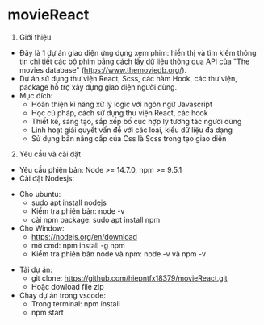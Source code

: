 # movieReact
1. Giới thiệu
- Đây là 1 dự án giao diện ứng dụng xem phim: hiển thị và tìm kiếm thông tin chi tiết các bộ phim bằng cách lấy dữ liệu thông qua API của "The movies database" (https://www.themoviedb.org/).
- Dự án sử dụng thư viện React, Scss, các hàm Hook, các thư viện, package hỗ trợ xây dựng giao diện người dùng.
- Mục đích:
    + Hoàn thiện kĩ năng xử lý logic với ngôn ngữ Javascript
    + Học cú pháp, cách sử dụng thư viện React, các hook
    + Thiết kế, sáng tạo, sắp xếp bố cục hợp lý tương tác người dùng
    + Linh hoạt giải quyết vấn đề với các loại, kiểu dữ liệu đa dạng
    + Sử dụng bản nâng cấp của Css là Scss trong tạo giao diện
2. Yêu cầu và cài đặt
* Yêu cầu phiên bản: Node >= 14.7.0, npm >= 9.5.1
* Cài đặt Nodesjs:
- Cho ubuntu:
    + sudo apt install nodejs
    + Kiểm tra phiên bản: node -v
    + cài npm package: sudo apt install npm
- Cho Window:
    + https://nodejs.org/en/download
    + mở cmd: npm install -g npm
    + Kiểm tra phiên bản node và npm: node -v và npm -v
* Tải dự án:
    + git clone: https://github.com/hiepntfx18379/movieReact.git
    + Hoặc dowload file zip
* Chạy dự án trong vscode:
    + Trong terminal: npm install
    + npm start
